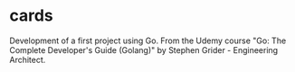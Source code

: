 # cards
Development of a first project using Go. From the Udemy course "Go: The Complete Developer's Guide (Golang)" by Stephen Grider - Engineering Architect.
